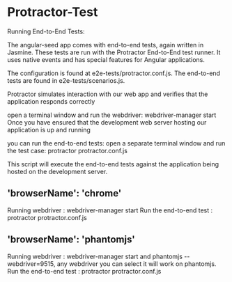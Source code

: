# Protractor-Test
Running End-to-End Tests:

The angular-seed app comes with end-to-end tests, again written in Jasmine. These tests are run with the Protractor End-to-End test runner. 
It uses native events and has special features for Angular applications.

The configuration is found at e2e-tests/protractor.conf.js.
The end-to-end tests are found in e2e-tests/scenarios.js.

Protractor simulates interaction with our web app and verifies that the application responds correctly

open a terminal window and run the webdriver: webdriver-manager start
Once you have ensured that the development web server hosting our application is up and running

you can run the end-to-end tests:
open a separate terminal window and run the test case:  protractor protractor.conf.js
 
This script will execute the end-to-end tests against the application being hosted on the development server.

'browserName': 'chrome' 
--------------------------
Running webdriver : webdriver-manager start
Run the end-to-end test :  protractor protractor.conf.js


'browserName': 'phantomjs'
-----------------------------
Running webdriver : webdriver-manager start and phantomjs --webdriver=9515, any webdriver you can select it will work on phantomjs.
Run the end-to-end test :  protractor protractor.conf.js
